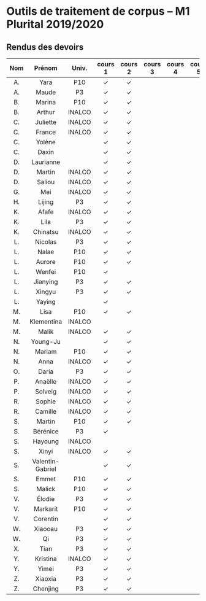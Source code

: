 
# Outils de traitement de corpus – M1 Plurital 2019/2020
## Rendus des devoirs

| Nom | Prénom   | Univ. | cours 1 | cours 2 | cours 3 | cours 4 | cours 5 | cours 6 |
|:---:|:--------:|:-----:|:-------:|:-------:|:-------:|:-------:|:-------:|:-------:|
|  A. |Yara      |P10    |✓        |✓        |         |         |         |         |
|  A. |Maude     |P3     |✓        |✓        |         |         |         |         |
|  B. |Marina    |P10    |✓        |✓        |         |         |         |         |
|  B. |Arthur    |INALCO |✓        |✓        |         |         |         |         |
|  C. |Juliette  |INALCO |✓        |✓        |         |         |         |         |
|  C. |France    |INALCO |✓        |✓        |         |         |         |         |
|  C. |Yolène    |       |✓        |✓        |         |         |         |         |
|  C. |Daxin     |       |✓        |✓        |         |         |         |         |
|  D. |Laurianne |       |✓        |✓        |         |         |         |         |
|  D. |Martin    |INALCO |✓        |✓        |         |         |         |         |
|  D. |Saliou    |INALCO |✓        |✓        |         |         |         |         |
|  G. |Mei       |INALCO |✓        |✓        |         |         |         |         |
|  H. |Lijing    |P3     |✓        |✓        |         |         |         |         |
|  K. |Afafe     |INALCO |✓        |✓        |         |         |         |         |
|  K. |Lila      |P3     |✓        |✓        |         |         |         |         |
|  K. |Chinatsu  |INALCO |✓        |✓        |         |         |         |         |
|  L. |Nicolas   |P3     |✓        |✓        |         |         |         |         |
|  L. |Nalae     |P10    |✓        |✓        |         |         |         |         |
|  L. |Aurore    |P10    |✓        |✓        |         |         |         |         |
|  L. |Wenfei    |P10    |✓        |         |         |         |         |         |
|  L. |Jianying  |P3     |✓        |✓        |         |         |         |         |
|  L. |Xingyu    |P3     |✓        |✓        |         |         |         |         |
|  L. |Yaying    |       |✓        |         |         |         |         |         |
|  M. |Lisa      |P10    |✓        |✓        |         |         |         |         |
|  M. |Klementina|INALCO |         |         |         |         |         |         |
|  M. |Malik     |INALCO |✓        |✓        |         |         |         |         |
|  N. |Young-Ju  |       |✓        |✓        |         |         |         |         |
|  N. |Mariam    |P10    |✓        |✓        |         |         |         |         |
|  N. |Anna      |INALCO |✓        |✓        |         |         |         |         |
|  O. |Daria     |P3     |✓        |✓        |         |         |         |         |
|  P. |Anaëlle   |INALCO |✓        |✓        |         |         |         |         |
|  P. |Solveig   |INALCO |✓        |✓        |         |         |         |         |
|  R. |Sophie    |INALCO |✓        |✓        |         |         |         |         |
|  R. |Camille   |INALCO |✓        |✓        |         |         |         |         |
|  S. |Martin    |P10    |✓        |✓        |         |         |         |         |
|  S. |Bérénice  |P3     |✓        |         |         |         |         |         |
|  S. |Hayoung   |INALCO |         |         |         |         |         |         |
|  S. |Xinyi     |INALCO |✓        |✓        |         |         |         |         |
|  S. |Valentin-Gabriel|       |✓        |✓        |         |         |         |         |
|  S. |Emmet     |P10    |✓        |✓        |         |         |         |         |
|  S. |Malick    |P10    |✓        |✓        |         |         |         |         |
|  V. |Élodie    |P3     |✓        |✓        |         |         |         |         |
|  V. |Markarit  |P10    |✓        |✓        |         |         |         |         |
|  V. |Corentin  |       |✓        |✓        |         |         |         |         |
|  W. |Xiaooau   |P3     |✓        |✓        |         |         |         |         |
|  W. |Qi        |P3     |✓        |✓        |         |         |         |         |
|  X. |Tian      |P3     |✓        |✓        |         |         |         |         |
|  Y. |Kristina  |INALCO |✓        |✓        |         |         |         |         |
|  Y. |Yimei     |P3     |✓        |✓        |         |         |         |         |
|  Z. |Xiaoxia   |P3     |✓        |✓        |         |         |         |         |
|  Z. |Chenjing  |P3     |✓        |✓        |         |         |         |         |
